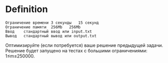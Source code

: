 # Definition

    Ограничение времени	3 секунды	15 секунд
    Ограничение памяти	256Mb	256Mb
    Ввод	стандартный ввод или input.txt
    Вывод	стандартный вывод или output.txt

Оптимизируйте (если потребуется) ваше решение предыдущей задачи. Решение будет запущено на тестах с большими ограничениями: 1≤m≤250000.
